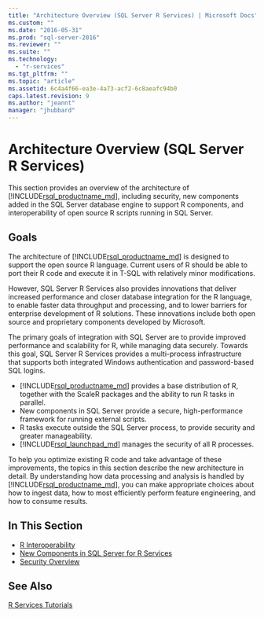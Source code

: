 ```yaml
---
title: "Architecture Overview (SQL Server R Services) | Microsoft Docs"
ms.custom: ""
ms.date: "2016-05-31"
ms.prod: "sql-server-2016"
ms.reviewer: ""
ms.suite: ""
ms.technology: 
  - "r-services"
ms.tgt_pltfrm: ""
ms.topic: "article"
ms.assetid: 6c4a4f66-ea3e-4a73-acf2-6c8aeafc94b0
caps.latest.revision: 9
ms.author: "jeannt"
manager: "jhubbard"
---
```

# Architecture Overview (SQL Server R Services)
This section provides an overview of the architecture of [!INCLUDE[rsql_productname_md](../../a9notintoc/includes/rsql-productname-md.md)], including security, new components added in the SQL Server database engine to support R  components, and interoperability of open source R scripts running in SQL Server.


## Goals


The architecture of [!INCLUDE[rsql_productname_md](../../a9notintoc/includes/rsql-productname-md.md)] is designed to support the open source R language. Current users of R should be able to port their R code and execute it in T-SQL with relatively minor modifications.

However, SQL Server R Services also provides innovations that deliver increased performance and closer database integration for the R language,  to enable faster data throughput and processing, and to lower barriers for enterprise development of R solutions. These innovations include both open source and proprietary components developed by Microsoft.


The primary goals of integration with SQL Server are to provide improved performance and scalability for R, while managing data securely. Towards this goal, SQL Server R Services provides a multi-process infrastructure that supports both integrated Windows authentication and password-based SQL logins. 

+ [!INCLUDE[rsql_productname_md](../../a9notintoc/includes/rsql-productname-md.md)] provides a base distribution of R, together with the ScaleR packages and the ability to run R tasks in parallel.
+ New components in SQL Server provide a secure, high-performance framework for running external scripts.
+ R tasks execute outside the SQL Server process, to provide security and greater manageability.
+ [!INCLUDE[rsql_launchpad_md](../../a9notintoc/includes/rsql-launchpad-md.md)] manages the security of all R processes. 

To help you optimize existing R code and take advantage of these improvements, the topics in this section describe the new architecture in detail. By understanding how data processing and analysis is handled by [!INCLUDE[rsql_productname_md](../../a9notintoc/includes/rsql-productname-md.md)], you can make appropriate choices about how to ingest data, how to most efficiently perform feature engineering, and how to consume results.
 

## In This Section
+ [R Interoperability](../../advanced-analytics/r-services/r-interoperability-in-sql-server-r-services.md)
+ [New Components in SQL Server for R Services](../../advanced-analytics/r-services/new-components-in-sql-server-to-support-r-services.md)
+ [Security Overview](../../advanced-analytics/r-services/security-overview-sql-server-r-services.md)

## See Also
[R Services Tutorials](../../advanced-analytics/r-services/tutorials/sql-server-r-services-tutorials.md)
